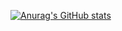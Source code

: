 [![Anurag's GitHub stats](https://github-readme-stats.vercel.app/api?username=hckmtrx&count_private=true&show_icons=true&theme=transparent&hide_border=true&title_color=58b865&text_color=40a8a1&icon_color=992c3b)](https://github.com/anuraghazra/github-readme-stats)
